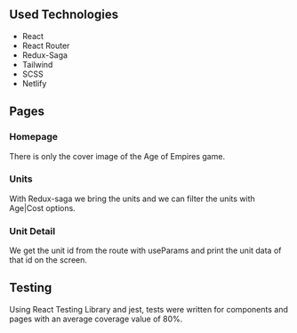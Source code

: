 ## Used Technologies

* React
* React Router
* Redux-Saga
* Tailwind
* SCSS
* Netlify

## Pages

### Homepage
There is only the cover image of the Age of Empires game.

### Units
With Redux-saga we bring the units and we can filter the units with Age|Cost options.

### Unit Detail
We get the unit id from the route with useParams and print the unit data of that id on the screen.

## Testing
Using React Testing Library and jest, tests were written for components and pages with an average coverage value of 80%.
